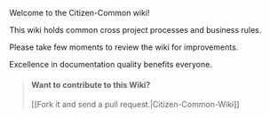 Welcome to the Citizen-Common wiki!

This wiki holds common cross project processes and business rules. 

Please take few moments to review the wiki for improvements.

Excellence in documentation quality benefits everyone.

> #### Want to contribute to this Wiki?
> [[Fork it and send a pull request.|Citizen-Common-Wiki]]
